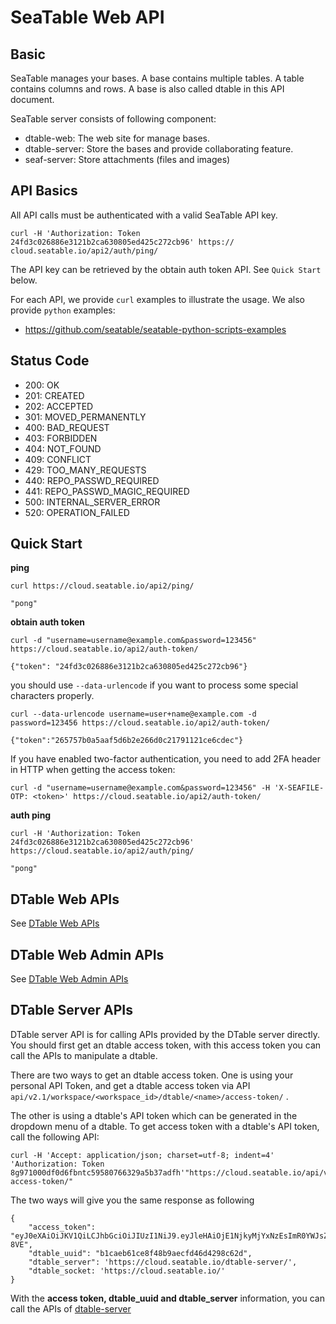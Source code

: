 # SeaTable Web API

## Basic

SeaTable manages your bases. A base contains multiple tables. A table contains columns and rows. A base is also called dtable in this API document.

SeaTable server consists of following component:

* dtable-web: The web site for manage bases.
* dtable-server: Store the bases and provide collaborating feature.
* seaf-server: Store attachments (files and images)

## API Basics

All API calls must be authenticated with a valid SeaTable API key.

```
curl -H 'Authorization: Token 24fd3c026886e3121b2ca630805ed425c272cb96' https://
cloud.seatable.io/api2/auth/ping/

```

The API key can be retrieved by the obtain auth token API. See `Quick Start` below.

For each API, we provide `curl` examples to illustrate the usage. We also provide `python`  examples:

* <https://github.com/seatable/seatable-python-scripts-examples>

## Status Code

* 200: OK
* 201: CREATED
* 202: ACCEPTED
* 301: MOVED_PERMANENTLY
* 400: BAD_REQUEST
* 403: FORBIDDEN
* 404: NOT_FOUND
* 409: CONFLICT
* 429: TOO_MANY_REQUESTS
* 440: REPO_PASSWD_REQUIRED
* 441: REPO_PASSWD_MAGIC_REQUIRED
* 500: INTERNAL_SERVER_ERROR
* 520: OPERATION_FAILED

## Quick Start

**ping**

```
curl https://cloud.seatable.io/api2/ping/

"pong"

```

**obtain auth token**

```
curl -d "username=username@example.com&password=123456" https://cloud.seatable.io/api2/auth-token/

{"token": "24fd3c026886e3121b2ca630805ed425c272cb96"}

```

you should use `--data-urlencode` if you want to process some special characters properly.

```
curl --data-urlencode username=user+name@example.com -d password=123456 https://cloud.seatable.io/api2/auth-token/

{"token":"265757b0a5aaf5d6b2e266d0c21791121ce6cdec"}

```

If you have enabled two-factor authentication, you need to add 2FA header in HTTP when getting the access token:

```
curl -d "username=username@example.com&password=123456" -H 'X-SEAFILE-OTP: <token>' https://cloud.seatable.io/api2/auth-token/

```

**auth ping**

```
curl -H 'Authorization: Token 24fd3c026886e3121b2ca630805ed425c272cb96' https://cloud.seatable.io/api2/auth/ping/

"pong"

```

## DTable Web APIs

See [DTable Web APIs](dtable-web-v2.1)

## DTable Web Admin APIs

See [DTable Web Admin APIs](dtable-web-v2.1-admin)

## DTable Server APIs

DTable server API is for calling APIs provided by the DTable server directly. You should first get an dtable access token, with this access token you can call the APIs to manipulate a dtable.

There are two ways to get an dtable access token. One is using your personal API Token, and get a dtable access token via API `api/v2.1/workspace/<workspace_id>/dtable/<name>/access-token/` .

The other is using a dtable's API token which can be generated in the dropdown menu of a dtable. To get access token with a dtable's API token, call the following API:

```
curl -H 'Accept: application/json; charset=utf-8; indent=4' 'Authorization: Token 8g971000df0d6fbntc59580766329a5b37adfh'"https://cloud.seatable.io/api/v2.1/dtable/app-access-token/"

```

The two ways will give you the same response as following

```
{    
    "access_token": "eyJ0eXAiOiJKV1QiLCJhbGciOiJIUzI1NiJ9.eyJleHAiOjE1NjkyMjYxNzEsImR0YWJsZV91dWlkIjoiYjFjYWViNjFjZThmNDhiOWFlY2ZkNDZkNDI5OGM2MmQiLCJ1c2VybmFtZSI6IjEyM0BxcS5jb20iLCJwZXJtaXNzaW9uIjoiciIsImFwcF9uYW1lIjoicnR5dSJ9.pUn_HtrNwISji0nOe0_-0b5JyXN0yEIwzhdIaju-8VE",    
    "dtable_uuid": "b1caeb61ce8f48b9aecfd46d4298c62d",
    "dtable_server": 'https://cloud.seatable.io/dtable-server/',
    "dtable_socket: 'https://cloud.seatable.io/'
}

```

With the **access token, dtable_uuid **and** dtable_server** information, you can call the APIs of [dtable-server](dtable-server)
